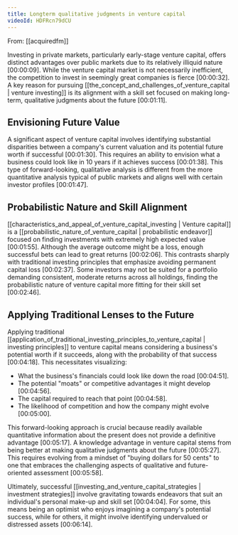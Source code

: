 ```yaml
---
title: Longterm qualitative judgments in venture capital
videoId: HDFRcn79dCU
---
```


From: [[acquiredfm]] <br/> 

Investing in private markets, particularly early-stage venture capital, offers distinct advantages over public markets due to its relatively illiquid nature <a class="yt-timestamp" data-t="00:00:09">[00:00:09]</a>. While the venture capital market is not necessarily inefficient, the competition to invest in seemingly great companies is fierce <a class="yt-timestamp" data-t="00:00:32">[00:00:32]</a>. A key reason for pursuing [[the_concept_and_challenges_of_venture_capital | venture investing]] is its alignment with a skill set focused on making long-term, qualitative judgments about the future <a class="yt-timestamp" data-t="00:01:11">[00:01:11]</a>.

## Envisioning Future Value

A significant aspect of venture capital involves identifying substantial disparities between a company's current valuation and its potential future worth if successful <a class="yt-timestamp" data-t="00:01:30">[00:01:30]</a>. This requires an ability to envision what a business could look like in 10 years if it achieves success <a class="yt-timestamp" data-t="00:01:38">[00:01:38]</a>. This type of forward-looking, qualitative analysis is different from the more quantitative analysis typical of public markets and aligns well with certain investor profiles <a class="yt-timestamp" data-t="00:01:47">[00:01:47]</a>.

## Probabilistic Nature and Skill Alignment

[[characteristics_and_appeal_of_venture_capital_investing | Venture capital]] is a [[probabilistic_nature_of_venture_capital | probabilistic endeavor]] focused on finding investments with extremely high expected value <a class="yt-timestamp" data-t="00:01:55">[00:01:55]</a>. Although the average outcome might be a loss, enough successful bets can lead to great returns <a class="yt-timestamp" data-t="00:02:06">[00:02:06]</a>. This contrasts sharply with traditional investing principles that emphasize avoiding permanent capital loss <a class="yt-timestamp" data-t="00:02:37">[00:02:37]</a>. Some investors may not be suited for a portfolio demanding consistent, moderate returns across all holdings, finding the probabilistic nature of venture capital more fitting for their skill set <a class="yt-timestamp" data-t="00:02:46">[00:02:46]</a>.

## Applying Traditional Lenses to the Future

Applying traditional [[application_of_traditional_investing_principles_to_venture_capital | investing principles]] to venture capital means considering a business's potential worth if it succeeds, along with the probability of that success <a class="yt-timestamp" data-t="00:04:18">[00:04:18]</a>. This necessitates visualizing:
*   What the business's financials could look like down the road <a class="yt-timestamp" data-t="00:04:51">[00:04:51]</a>.
*   The potential "moats" or competitive advantages it might develop <a class="yt-timestamp" data-t="00:04:56">[00:04:56]</a>.
*   The capital required to reach that point <a class="yt-timestamp" data-t="00:04:58">[00:04:58]</a>.
*   The likelihood of competition and how the company might evolve <a class="yt-timestamp" data-t="00:05:00">[00:05:00]</a>.

This forward-looking approach is crucial because readily available quantitative information about the present does not provide a definitive advantage <a class="yt-timestamp" data-t="00:05:17">[00:05:17]</a>. A knowledge advantage in venture capital stems from being better at making qualitative judgments about the future <a class="yt-timestamp" data-t="00:05:27">[00:05:27]</a>. This requires evolving from a mindset of "buying dollars for 50 cents" to one that embraces the challenging aspects of qualitative and future-oriented assessment <a class="yt-timestamp" data-t="00:05:58">[00:05:58]</a>.

Ultimately, successful [[investing_and_venture_capital_strategies | investment strategies]] involve gravitating towards endeavors that suit an individual's personal make-up and skill set <a class="yt-timestamp" data-t="00:04:04">[00:04:04]</a>. For some, this means being an optimist who enjoys imagining a company's potential success, while for others, it might involve identifying undervalued or distressed assets <a class="yt-timestamp" data-t="00:06:14">[00:06:14]</a>.